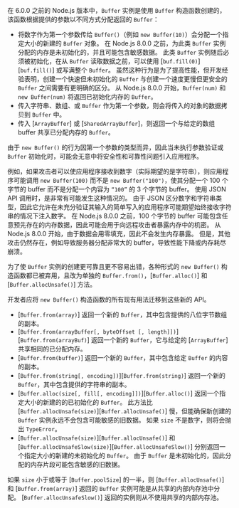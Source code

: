 
在 6.0.0 之前的 Node.js 版本中，`Buffer` 实例是使用 `Buffer` 构造函数创建的，该函数根据提供的参数以不同方式分配返回的 `Buffer`：

* 将数字作为第一个参数传给 `Buffer()`（例如 `new Buffer(10)`）会分配一个指定大小的新建的 `Buffer` 对象。
  在 Node.js 8.0.0 之前，为此类 `Buffer` 实例分配的内存是未初始化的，并且可能包含敏感数据。
  此类 `Buffer` 实例随后必须被初始化，在从 `Buffer` 读取数据之前，可以使用 [`buf.fill(0)`][`buf.fill()`] 或写满整个 `Buffer`。
  虽然这种行为是为了提高性能，但开发经验表明，创建一个快速但未初始化的 `Buffer` 与创建一个速度更慢但更安全的 `Buffer` 之间需要有更明确的区分。
  从 Node.js 8.0.0 开始，`Buffer(num)` 和 `new Buffer(num)` 将返回已初始化内存的 `Buffer`。
* 传入字符串、数组、或 `Buffer` 作为第一个参数，则会将传入的对象的数据拷贝到 `Buffer` 中。
* 传入 [`ArrayBuffer`] 或 [`SharedArrayBuffer`]，则返回一个与给定的数组 buffer 共享已分配内存的 `Buffer`。

由于 `new Buffer()` 的行为因第一个参数的类型而异，因此当未执行参数验证或 `Buffer` 初始化时，可能会无意中将安全性和可靠性问题引入应用程序。

例如，如果攻击者可以使应用程序接收到数字（实际期望的是字符串），则应用程序可能调用 `new Buffer(100)` 而不是 `new Buffer("100")`，使其分配一个 100 个字节的 buffer 而不是分配一个内容为 `“100”` 的 3 个字节的 buffer。 
使用 JSON API 调用时，是非常有可能发生这种情况的。 
由于 JSON 区分数字和字符串类型，因此它允许在未充分验证其输入的简单写入的应用程序可能期望始终接收字符串的情况下注入数字。 
在 Node.js 8.0.0 之前，100 个字节的 buffer 可能包含任意预先存在的内存数据，因此可能会用于向远程攻击者暴露内存中的机密。 
从 Node.js 8.0.0 开始，由于数据会用零填充，因此不会发生内存暴露。 
但是，其他攻击仍然存在，例如导致服务器分配非常大的 buffer，导致性能下降或内存耗尽崩溃。

为了使 `Buffer` 实例的创建更可靠且更不容易出错，各种形式的 `new Buffer()` 构造函数都已被弃用，且改为单独的 `Buffer.from()`，[`Buffer.alloc()`] 和 [`Buffer.allocUnsafe()`] 方法。

开发者应将 `new Buffer()` 构造函数的所有现有用法迁移到这些新的 API。

* [`Buffer.from(array)`] 返回一个新的 `Buffer`，其中包含提供的八位字节数组的副本。
* [`Buffer.from(arrayBuffer[, byteOffset [, length]])`][`Buffer.from(arrayBuf)`] 返回一个新的 `Buffer`，它与给定的 [`ArrayBuffer`] 共享相同的已分配内存。
* [`Buffer.from(buffer)`] 返回一个新的 `Buffer`，其中包含给定 `Buffer` 的内容的副本。
* [`Buffer.from(string[, encoding])`][`Buffer.from(string)`] 返回一个新的 `Buffer`，其中包含提供的字符串的副本。
* [`Buffer.alloc(size[, fill[, encoding]])`][`Buffer.alloc()`] 返回一个指定大小的新建的的已初始化的 `Buffer`。
  此方法比 [`Buffer.allocUnsafe(size)`][`Buffer.allocUnsafe()`] 慢，但能确保新创建的 `Buffer` 实例永远不会包含可能敏感的旧数据。
  如果 `size` 不是数字，则将会抛出 `TypeError`。
* [`Buffer.allocUnsafe(size)`][`Buffer.allocUnsafe()`] 和 [`Buffer.allocUnsafeSlow(size)`][`Buffer.allocUnsafeSlow()`] 分别返回一个指定大小的新建的未初始化的 `Buffer`。
  由于 `Buffer` 是未初始化的，因此分配的内存片段可能包含敏感的旧数据。
  
如果 `size` 小于或等于 [`Buffer.poolSize`] 的一半，则 [`Buffer.allocUnsafe()`] 和 [`Buffer.from(array)`] 返回的 `Buffer` 实例可能是从共享的内部内存池中分配。 
[`Buffer.allocUnsafeSlow()`] 返回的实例则从不使用共享的内部内存池。
  
  
  
  
  

